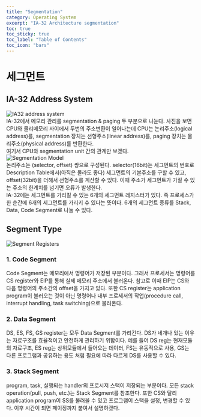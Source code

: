 ```yaml
---
title: "Segmentation"
category: Operating System
excerpt: "IA-32 Architecture segmentation"
toc: true
toc_sticky: true
toc_label: "Table of Contents"
toc_icon: "bars"
---
```

# 세그먼트
## IA-32 Address System
![IA32 address system](https://user-images.githubusercontent.com/45323902/152790702-b40ecef8-5950-4118-a13a-a236450c44c7.png)  
IA-32에서 메모리 관리를 segmentation & paging 두 부분으로 나눈다. 사진을 보면 CPU와 물리메모리 사이에서 두번의 주소변환이 일어나는데 CPU는 논리주소(logical address)를, segmentation 장치는 선형주소(linear address)를, paging 장치는 물리주소(physical address)를 반환한다.  
여기서 CPU와 segmentation unit 간의 관계만 보겠다.  
![Segmentation Model](https://user-images.githubusercontent.com/45323902/152787383-4ecb1827-26ab-46c8-a42f-3130c27f164f.png)   
논리주소는 (selector, offset) 쌍으로 구성된다. selector(16bit)는 세그먼트의 번호로 Description Table에서(아직은 몰라도 좋다) 세그먼트의 기본주소를 구할 수 있고, offset(32bit)을 더해서 선형주소를 계산할 수 있다. 이때 주소가 세그먼트가 가질 수 있는 주소의 한계치를 넘기면 오류가 발생한다.   
IA-32에는 세그먼트를 가리킬 수 있는 6개의 세그먼트 레지스터가 있다. 즉 프로세스가 한 순간에 6개의 세그먼트를 가리키 수 있다는 뜻이다. 6개의 세그먼트 종류를 Stack, Data, Code Segment로 나눌 수 있다.
## Segment Type
![Segment Registers](https://user-images.githubusercontent.com/45323902/152787523-567bf142-581b-431a-b302-29a484e50c26.png) 
### 1. Code Segment
Code Segment는 메모리에서 명령어가 저장된 부분이다. 그래서 프로세서는 명령어를 CS register와 EIP를 통해 실제 메모리 주소에서 불러온다. 참고로 이때 EIP는 CS와 다음 명령어의 주소간의 offset을 가지고 있다. 또한 CS register는 application program이 불러오는 것이 아닌 명령어나 내부 프로세서의 작업(procedure call, interrupt handling, task switching)으로 불러온다.
### 2. Data Segment
DS, ES, FS, GS register는 모두 Data Segment를 가리킨다. DS가 네개나 있는 이유는 자료구조를 효율적이고 안전하게 관리하기 위함이다. 예를 들어 DS reg는 현재모듈의 자료구조, ES reg는 상위모듈에서 들어오는 데이터, FS는 유동적으로 사용, GS는 다른 프로그램과 공유하는 용도 처럼 필요에 따라 다르게 DS를 사용할 수 있다.
### 3. Stack Segment
program, task, 실행되는 handler의 프로시저 스택이 저장되는 부분이다. 모든 stack operation(pull, push, etc.)는 Stack Segment를 참조한다. 또한 CS와 달리 application program이 SS를 불러올 수 있고 프로그램이 스택을 설정, 변경할 수 있다.
이후 시간이 되면 페이징까지 붙여서 설명하겠다.

